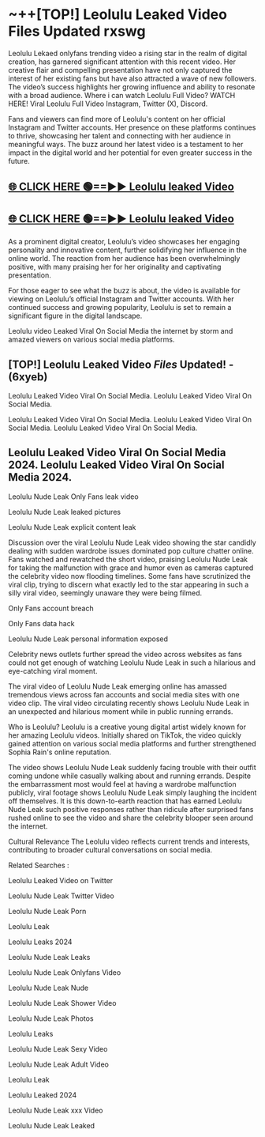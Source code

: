 # ~++[TOP!] Leolulu Leaked Video Files Updated rxswg

 Leolulu Lekaed onlyfans trending video a rising star in the realm of digital creation, has garnered significant attention with this recent video. Her creative flair and compelling presentation have not only captured the interest of her existing fans but have also attracted a wave of new followers. The video’s success highlights her growing influence and ability to resonate with a broad audience.
Where i can watch  Leolulu Full Video? WATCH HERE! Viral  Leolulu Full Video Instagram, Twitter (X), Discord.


Fans and viewers can find more of  Leolulu's content on her official Instagram and Twitter accounts. Her presence on these platforms continues to thrive, showcasing her talent and connecting with her audience in meaningful ways. The buzz around her latest video is a testament to her impact in the digital world and her potential for even greater success in the future.


## [🌐 CLICK HERE 🟢==►►  Leolulu leaked Video ](https://onlyclips.site?title=Leolulu&ref=git)

## [🌐 CLICK HERE 🟢==►►  Leolulu leaked Video ](https://onlyclips.site?title=Leolulu&ref=git)


As a prominent digital creator,  Leolulu’s video showcases her engaging personality and innovative content, further solidifying her influence in the online world. The reaction from her audience has been overwhelmingly positive, with many praising her for her originality and captivating presentation.

For those eager to see what the buzz is about, the video is available for viewing on  Leolulu’s official Instagram and Twitter accounts. With her continued success and growing popularity,  Leolulu is set to remain a significant figure in the digital landscape.


  Leolulu video Leaked Viral On Social Media the internet by storm and amazed viewers on various social media platforms.


## [TOP!]  Leolulu Leaked Video *Files* Updated! - (6xyeb) 

 Leolulu Leaked Video Viral On Social Media. Leolulu Leaked Video Viral On Social Media.

 Leolulu Leaked Video Viral On Social Media. Leolulu Leaked Video Viral On Social Media. Leolulu Leaked Video Viral On Social Media.


##  Leolulu Leaked Video Viral On Social Media 2024. Leolulu Leaked Video Viral On Social Media 2024.
 Leolulu Nude Leak Only Fans leak video

 Leolulu Nude Leak leaked pictures

 Leolulu Nude Leak explicit content leak

Discussion over the viral  Leolulu Nude Leak video showing the star candidly dealing with sudden wardrobe issues dominated pop culture chatter online. Fans watched and rewatched the short video, praising  Leolulu Nude Leak for taking the malfunction with grace and humor even as cameras captured the celebrity video now flooding timelines. Some fans have scrutinized the viral clip, trying to discern what exactly led to the star appearing in such a silly viral video, seemingly unaware they were being filmed.


Only Fans account breach

Only Fans data hack

 Leolulu Nude Leak personal information exposed

Celebrity news outlets further spread the video across websites as fans could not get enough of watching  Leolulu Nude Leak in such a hilarious and eye-catching viral moment.


The viral video of  Leolulu Nude Leak emerging online has amassed tremendous views across fan accounts and social media sites with one video clip. The viral video circulating recently shows  Leolulu Nude Leak in an unexpected and hilarious moment while in public running errands.


Who is  Leolulu?  Leolulu is a creative young digital artist widely known for her amazing  Leolulu videos. Initially shared on TikTok, the video quickly gained attention on various social media platforms and further strengthened Sophia Rain's online reputation.

The video shows  Leolulu Nude Leak suddenly facing trouble with their outfit coming undone while casually walking about and running errands. Despite the embarrassment most would feel at having a wardrobe malfunction publicly, viral footage shows  Leolulu Nude Leak simply laughing the incident off themselves. It is this down-to-earth reaction that has earned  Leolulu Nude Leak such positive responses rather than ridicule after surprised fans rushed online to see the video and share the celebrity blooper seen around the internet.

Cultural Relevance The  Leolulu video reflects current trends and interests, contributing to broader cultural conversations on social media.

Related Searches :

 Leolulu Leaked Video on Twitter

 Leolulu Nude Leak Twitter Video

 Leolulu Nude Leak Porn

 Leolulu Leak 

 Leolulu Leaks 2024

 Leolulu Nude Leak Leaks

 Leolulu Nude Leak Onlyfans Video

 Leolulu Nude Leak Nude

 Leolulu Nude Leak Shower Video

 Leolulu Nude Leak Photos

 Leolulu Leaks

 Leolulu Nude Leak Sexy Video

 Leolulu Nude Leak Adult Video

 Leolulu Leak

 Leolulu Leaked 2024

 Leolulu Nude Leak xxx Video

 Leolulu Nude Leak Leaked